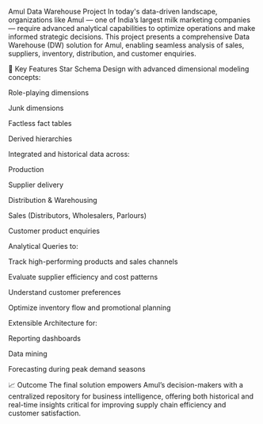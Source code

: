 Amul Data Warehouse Project
In today's data-driven landscape, organizations like Amul — one of India’s largest milk marketing companies — require advanced analytical capabilities to optimize operations and make informed strategic decisions. This project presents a comprehensive Data Warehouse (DW) solution for Amul, enabling seamless analysis of sales, suppliers, inventory, distribution, and customer enquiries.

📌 Key Features
Star Schema Design with advanced dimensional modeling concepts:

Role-playing dimensions

Junk dimensions

Factless fact tables

Derived hierarchies

Integrated and historical data across:

Production

Supplier delivery

Distribution & Warehousing

Sales (Distributors, Wholesalers, Parlours)

Customer product enquiries

Analytical Queries to:

Track high-performing products and sales channels

Evaluate supplier efficiency and cost patterns

Understand customer preferences

Optimize inventory flow and promotional planning

Extensible Architecture for:

Reporting dashboards

Data mining

Forecasting during peak demand seasons

📈 Outcome
The final solution empowers Amul’s decision-makers with a centralized repository for business intelligence, offering both historical and real-time insights critical for improving supply chain efficiency and customer satisfaction.
